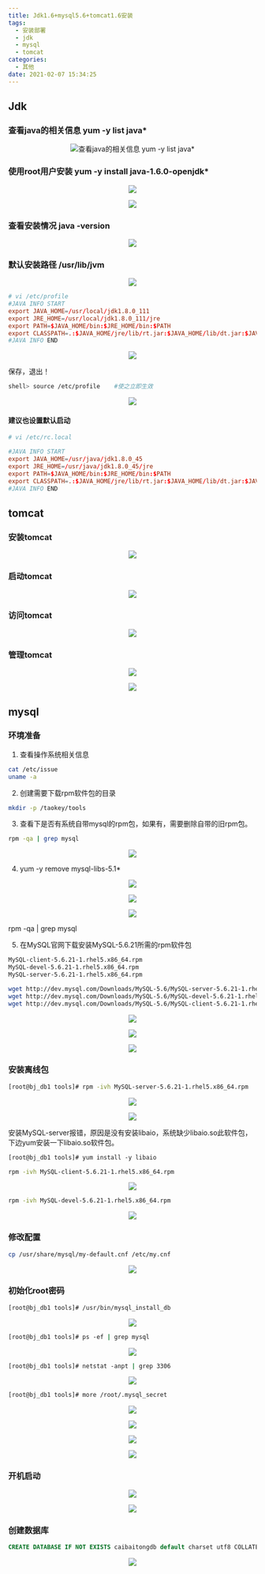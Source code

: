 ```yaml
---
title: Jdk1.6+mysql5.6+tomcat1.6安装
tags:
  - 安装部署
  - jdk
  - mysql
  - tomcat
categories:
  - 其他
date: 2021-02-07 15:34:25
---
```

## Jdk

### 查看java的相关信息 yum -y list java*

<div align=center>

![查看java的相关信息 yum -y list java*](Jdk1-6-mysql5-6-tomcat1-6安装/1590063041227.png)

</div>

<!--more-->

### 使用root用户安装 yum -y install java-1.6.0-openjdk*

<div align=center>

![](Jdk1-6-mysql5-6-tomcat1-6安装/1590063063934.png)

![](Jdk1-6-mysql5-6-tomcat1-6安装/1590063070921.png)

</div>

### 查看安装情况 java -version

<div align=center>

![](Jdk1-6-mysql5-6-tomcat1-6安装/1590063095031.png)

</div>

### 默认安装路径 /usr/lib/jvm

<div align=center>

![](Jdk1-6-mysql5-6-tomcat1-6安装/1590063117229.png)

</div>

```conf
# vi /etc/profile
#JAVA INFO START
export JAVA_HOME=/usr/local/jdk1.8.0_111
export JRE_HOME=/usr/local/jdk1.8.0_111/jre
export PATH=$JAVA_HOME/bin:$JRE_HOME/bin:$PATH
export CLASSPATH=.:$JAVA_HOME/jre/lib/rt.jar:$JAVA_HOME/lib/dt.jar:$JAVA_HOME/lib/tools.jar
#JAVA INFO END
```

<div align=center>

![](Jdk1-6-mysql5-6-tomcat1-6安装/1590063158770.png)

</div>

保存，退出！  

```bash
shell> source /etc/profile    #使之立即生效
```

<div align=center>

![](Jdk1-6-mysql5-6-tomcat1-6安装/1590063195536.png)

</div>

#### 建议也设置默认启动

```conf
# vi /etc/rc.local

#JAVA INFO START
export JAVA_HOME=/usr/java/jdk1.8.0_45
export JRE_HOME=/usr/java/jdk1.8.0_45/jre
export PATH=$JAVA_HOME/bin:$JRE_HOME/bin:$PATH
export CLASSPATH=.:$JAVA_HOME/jre/lib/rt.jar:$JAVA_HOME/lib/dt.jar:$JAVA_HOME/lib/tools.jar:$CLASSPATH
#JAVA INFO END
```

## tomcat

### 安装tomcat

<div align=center>

![](Jdk1-6-mysql5-6-tomcat1-6安装/1590063283073.png)

</div>

### 启动tomcat

<div align=center>

![](Jdk1-6-mysql5-6-tomcat1-6安装/1590063297873.png)

</div>

### 访问tomcat

<div align=center>

![](Jdk1-6-mysql5-6-tomcat1-6安装/1590063313524.png)

</div>

### 管理tomcat

<div align=center>

![](Jdk1-6-mysql5-6-tomcat1-6安装/1590063336994.png)

![](Jdk1-6-mysql5-6-tomcat1-6安装/1590063351495.png)

</div>

## mysql

### 环境准备

1. 查看操作系统相关信息

```bash
cat /etc/issue
uname -a
```

2. 创建需要下载rpm软件包的目录

```bash
mkdir -p /taokey/tools
```

3. 查看下是否有系统自带mysql的rpm包，如果有，需要删除自带的旧rpm包。

```bash
rpm -qa | grep mysql
```

<div align=center>

![](Jdk1-6-mysql5-6-tomcat1-6安装/1590063466033.png)

</div>

4. yum -y remove mysql-libs-5.1*

<div align=center>

![](Jdk1-6-mysql5-6-tomcat1-6安装/1590063488211.png)

![](Jdk1-6-mysql5-6-tomcat1-6安装/1590063494660.png)

![](Jdk1-6-mysql5-6-tomcat1-6安装/1590063507615.png)

</div>

rpm -qa | grep mysql

5. 在MySQL官网下载安装MySQL-5.6.21所需的rpm软件包

```bash
MySQL-client-5.6.21-1.rhel5.x86_64.rpm  
MySQL-devel-5.6.21-1.rhel5.x86_64.rpm  
MySQL-server-5.6.21-1.rhel5.x86_64.rpm

wget http://dev.mysql.com/Downloads/MySQL-5.6/MySQL-server-5.6.21-1.rhel5.x86_64.rpm
wget http://dev.mysql.com/Downloads/MySQL-5.6/MySQL-devel-5.6.21-1.rhel5.x86_64.rpm
wget http://dev.mysql.com/Downloads/MySQL-5.6/MySQL-client-5.6.21-1.rhel5.x86_64.rpm
```

<div align=center>

![](Jdk1-6-mysql5-6-tomcat1-6安装/1590063560437.png)

![](Jdk1-6-mysql5-6-tomcat1-6安装/1590063565329.png)

![](Jdk1-6-mysql5-6-tomcat1-6安装/1590063572043.png)

</div>

### 安装离线包

```bash
[root@bj_db1 tools]# rpm -ivh MySQL-server-5.6.21-1.rhel5.x86_64.rpm
```

<div align=center>

![](Jdk1-6-mysql5-6-tomcat1-6安装/1590063659593.png)

![](Jdk1-6-mysql5-6-tomcat1-6安装/1590063687872.png)

</div>

安装MySQL-server报错，原因是没有安装libaio，系统缺少libaio.so此软件包，下边yum安装一下libaio.so软件包。

```bash
[root@bj_db1 tools]# yum install -y libaio
```

```bash
rpm -ivh MySQL-client-5.6.21-1.rhel5.x86_64.rpm
```

<div align=center>

![](Jdk1-6-mysql5-6-tomcat1-6安装/1590063754258.png)

</div>

```bash
rpm -ivh MySQL-devel-5.6.21-1.rhel5.x86_64.rpm
```

<div align=center>

![](Jdk1-6-mysql5-6-tomcat1-6安装/1590063779874.png)

</div>

### 修改配置

```bash
cp /usr/share/mysql/my-default.cnf /etc/my.cnf
```

<div align=center>

![](Jdk1-6-mysql5-6-tomcat1-6安装/1590063822170.png)

</div>

### 初始化root密码

```bash
[root@bj_db1 tools]# /usr/bin/mysql_install_db
```

<div align=center>

![](Jdk1-6-mysql5-6-tomcat1-6安装/1590063871500.png)

</div>

```bash
[root@bj_db1 tools]# ps -ef | grep mysql
```

<div align=center>

![](Jdk1-6-mysql5-6-tomcat1-6安装/1590063915297.png)

</div>

```bash
[root@bj_db1 tools]# netstat -anpt | grep 3306
```

<div align=center>

![](Jdk1-6-mysql5-6-tomcat1-6安装/1590063943633.png)

</div>

```bash
[root@bj_db1 tools]# more /root/.mysql_secret
```

<div align=center>

![](Jdk1-6-mysql5-6-tomcat1-6安装/1590063971034.png)

![](Jdk1-6-mysql5-6-tomcat1-6安装/1590063975827.png)

![](Jdk1-6-mysql5-6-tomcat1-6安装/1590063983400.png)

![](Jdk1-6-mysql5-6-tomcat1-6安装/1590063991353.png)

</div>

### 开机启动

<div align=center>

![](Jdk1-6-mysql5-6-tomcat1-6安装/1590064022373.png)

![](Jdk1-6-mysql5-6-tomcat1-6安装/1590064027896.png)

</div>

### 创建数据库

```sql
CREATE DATABASE IF NOT EXISTS caibaitongdb default charset utf8 COLLATE utf8_bin;
```

<div align=center>

![](Jdk1-6-mysql5-6-tomcat1-6安装/1590064060371.png)

</div>